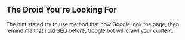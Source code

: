 ## The Droid You're Looking For

The hint stated try to use method that how Google look the page, then remind me that i did SEO before, Google bot will crawl your content.